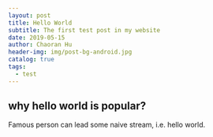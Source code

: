 ```yaml
---
layout: post
title: Hello World
subtitle: The first test post in my website
date: 2019-05-15
author: Chaoran Hu
header-img: img/post-bg-android.jpg
catalog: true
tags:
  - test
---
```



## why hello world is popular?
Famous person can lead some naive stream, i.e. hello world.

